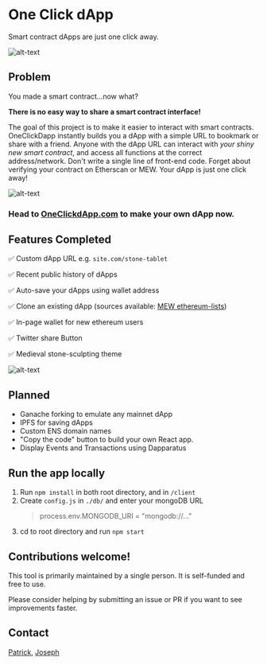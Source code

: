 # One Click dApp

Smart contract dApps are just one click away.

![alt-text](https://github.com/blockchainbuddha/one-click-dApps/tree/master/readme-assets/dapp.png)

## Problem

You made a smart contract...now what?

**There is no easy way to share a smart contract interface!**

The goal of this project is to make it easier to interact with smart contracts. OneClickDapp instantly builds you a dApp with a simple URL to bookmark or share with a friend. Anyone with the dApp URL can interact with _your shiny new smart contract_, and access all functions at the correct address/network. Don't write a single line of front-end code. Forget about verifying your contract on Etherscan or MEW. Your dApp is just one click away!

![alt-text](https://github.com/blockchainbuddha/one-click-dApps/tree/master/readme-assets/instructions.png)

### Head to [OneClickdApp.com](oneclickdapp.com) to make your own dApp now.

## Features Completed

:white_check_mark: Custom dApp URL e.g. `site.com/stone-tablet`

:white_check_mark: Recent public history of dApps

:white_check_mark: Auto-save your dApps using wallet address

:white_check_mark: Clone an existing dApp (sources available: [MEW ethereum-lists](https://github.com/MyEtherWallet/ethereum-lists))

:white_check_mark: In-page wallet for new ethereum users

:white_check_mark: Twitter share Button

:white_check_mark: Medieval stone-sculpting theme

![alt-text](https://github.com/blockchainbuddha/one-click-dApps/tree/master/readme-assets/chisel-process.png)

## Planned

- Ganache forking to emulate any mainnet dApp
- IPFS for saving dApps
- Custom ENS domain names
- "Copy the code" button to build your own React app.
- Display Events and Transactions using Dapparatus

## Run the app locally

1.  Run `npm install` in both root directory, and in `/client`
2.  Create `config.js` in `./db/` and enter your mongoDB URL
    > process.env.MONGODB_URI = "mongodb://..."
3.  cd to root directory and run `npm start`

## Contributions welcome!

This tool is primarily maintained by a single person. It is self-funded and free to use.

Please consider helping by submitting an issue or PR if you want to see improvements faster.

## Contact

[Patrick](https://twitter.com/pi0neerpat),
[Joseph](https://twitter.com/cupojoseph)
